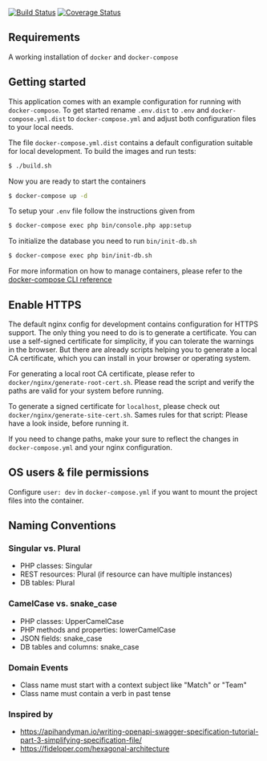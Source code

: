 [![Build Status](https://travis-ci.org/mariusklocke/liga-manager-api.svg?branch=master)](https://travis-ci.org/mariusklocke/liga-manager-api)
[![Coverage Status](https://coveralls.io/repos/github/mariusklocke/liga-manager-api/badge.svg?branch=master)](https://coveralls.io/github/mariusklocke/liga-manager-api?branch=master)

## Requirements
A working installation of `docker` and `docker-compose`

## Getting started
This application comes with an example configuration for running with `docker-compose`. To get started rename `.env.dist` to `.env` and `docker-compose.yml.dist` to `docker-compose.yml` and adjust both configuration files to your local needs.

The file `docker-compose.yml.dist` contains a default configuration suitable for local development. To build the images and run tests:
```bash
$ ./build.sh
```

Now you are ready to start the containers
```bash
$ docker-compose up -d
```

To setup your `.env` file follow the instructions given from
```bash
$ docker-compose exec php bin/console.php app:setup
```

To initialize the database you need to run `bin/init-db.sh`
```bash
$ docker-compose exec php bin/init-db.sh
```

For more information on how to manage containers, please refer to the [docker-compose CLI reference](https://docs.docker.com/compose/reference/overview/#command-options-overview-and-help)

## Enable HTTPS

The default nginx config for development contains configuration for HTTPS support.
The only thing you need to do is to generate a certificate. You can use a self-signed certificate for simplicity, if you
can tolerate the warnings in the browser.
But there are already scripts helping you to generate a local CA certificate, which you can install in your browser or
operating system.

For generating a local root CA certificate, please refer to `docker/nginx/generate-root-cert.sh`. Please read the script
and verify the paths are valid for your system before running.

To generate a signed certificate for `localhost`, please check out `docker/nginx/generate-site-cert.sh`. Sames rules for
that script: Please have a look inside, before running it.

If you need to change paths, make your sure to reflect the changes in `docker-compose.yml` and your nginx configuration.

## OS users & file permissions

Configure `user: dev` in `docker-compose.yml` if you want to mount the project files into the container.

## Naming Conventions

### Singular vs. Plural

* PHP classes: Singular
* REST resources: Plural (if resource can have multiple instances)
* DB tables: Plural

### CamelCase vs. snake_case

* PHP classes: UpperCamelCase
* PHP methods and properties: lowerCamelCase
* JSON fields: snake_case
* DB tables and columns: snake_case

### Domain Events

* Class name must start with a context subject like "Match" or "Team"
* Class name must contain a verb in past tense

### Inspired by

* https://apihandyman.io/writing-openapi-swagger-specification-tutorial-part-3-simplifying-specification-file/
* https://fideloper.com/hexagonal-architecture
